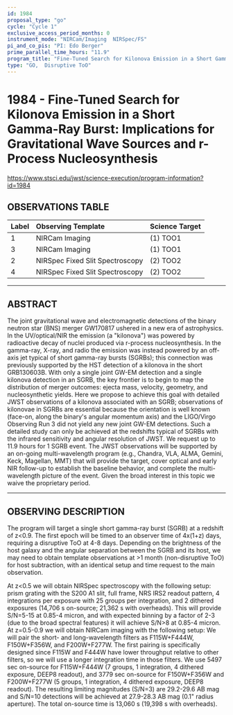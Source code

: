 ```yaml
---
id: 1984
proposal_type: "go"
cycle: "Cycle 1"
exclusive_access_period_months: 0
instrument_mode: "NIRCam/Imaging  NIRSpec/FS"
pi_and_co_pis: "PI: Edo Berger"
prime_parallel_time_hours: "11.9"
program_title: "Fine-Tuned Search for Kilonova Emission in a Short Gamma-Ray Burst: Implications for Gravitational Wave Sources and r-Process Nucleosynthesis"
type: "GO,  Disruptive ToO"
---
```

# 1984 - Fine-Tuned Search for Kilonova Emission in a Short Gamma-Ray Burst: Implications for Gravitational Wave Sources and r-Process Nucleosynthesis
https://www.stsci.edu/jwst/science-execution/program-information?id=1984
## OBSERVATIONS TABLE
| Label | Observing Template                 | Science Target |
| :---- | :--------------------------------- | :------------- |
| 1     | NIRCam Imaging                     | (1) TOO1       |
| 3     | NIRCam Imaging                     | (1) TOO1       |
| 2     | NIRSpec Fixed Slit Spectroscopy    | (2) TOO2       |
| 4     | NIRSpec Fixed Slit Spectroscopy    | (2) TOO2       |

---

## ABSTRACT

The joint gravitational wave and electromagnetic detections of the binary neutron star (BNS) merger GW170817 ushered in a new era of astrophysics. In the UV/optical/NIR the emission (a "kilonova") was powered by radioactive decay of nuclei produced via r-process nucleosynthesis. In the gamma-ray, X-ray, and radio the emission was instead powered by an off-axis jet typical of short gamma-ray bursts (SGRBs); this connection was previously supported by the HST detection of a kilonova in the short GRB130603B. With only a single joint GW-EM detection and a single kilonova detection in an SGRB, the key frontier is to begin to map the distribution of merger outcomes: ejecta mass, velocity, geometry, and nucleosynthetic yields. Here we propose to achieve this goal with detailed JWST observations of a kilonova associated with an SGRB; observations of kilonovae in SGRBs are essential because the orientation is well known (face-on, along the binary's angular momentum axis) and the LIGO/Virgo Observing Run 3 did not yield any new joint GW-EM detections. Such a detailed study can only be achieved at the redshifts typical of SGRBs with the infrared sensitivity and angular resolution of JWST. We request up to 11.9 hours for 1 SGRB event. The JWST observations will be supported by an on-going multi-wavelength program (e.g., Chandra, VLA, ALMA, Gemini, Keck, Magellan, MMT) that will provide the target, cover optical and early NIR follow-up to establish the baseline behavior, and complete the multi-wavelength picture of the event. Given the broad interest in this topic we waive the proprietary period.

---

## OBSERVING DESCRIPTION

The program will target a single short gamma-ray burst (SGRB) at a redshift of z<0.9. The first epoch will be timed to an observer time of 4x(1+z) days, requiring a disruptive ToO at 4-8 days. Depending on the brightness of the host galaxy and the angular separation between the SGRB and its host, we may need to obtain template observations at >1 month (non-disruptive ToO) for host subtraction, with an identical setup and time request to the main observation.

At z<0.5 we will obtain NIRSpec spectroscopy with the following setup: prism grating with the S200 A1 slit, full frame, NRS IRS2 readout pattern, 4 integrations per exposure with 25 groups per integration, and 2 dithered exposures (14,706 s on-source; 21,362 s with overheads). This will provide S/N=5-15 at 0.85-4 micron, and with expected binning by a factor of 2-3 (due to the broad spectral features) it will achieve S/N>8 at 0.85-4 micron. At z=0.5-0.9 we will obtain NIRCam imaging with the following setup: We will pair the short- and long-wavelength filters as F115W+F444W, F150W+F356W, and F200W+F277W. The first pairing is specifically designed since F115W and F444W have lower throughput relative to other filters, so we will use a longer integration time in those filters. We use 5497 sec on-source for F115W+F444W (7 groups, 1 integration, 4 dithered exposure, DEEP8 readout), and 3779 sec on-source for F150W+F356W and F200W+F277W (5 groups, 1 integration, 4 dithered exposure, DEEP8 readout). The resulting limiting magnitudes (S/N=3) are 29.2-29.6 AB mag and S/N=10 detections will be achieved at 27.9-28.3 AB mag (0.1" radius aperture). The total on-source time is 13,060 s (19,398 s with overheads).